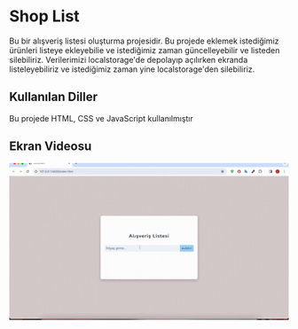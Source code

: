 <h1>Shop List</h1>

Bu bir alışveriş listesi oluşturma projesidir. Bu projede eklemek istediğimiz ürünleri listeye ekleyebilie ve istediğimiz zaman güncelleyebilir ve listeden silebiliriz. Verilerimizi localstorage'de depolayıp açılırken ekranda listeleyebiliriz ve istediğimiz zaman yine localstorage'den silebiliriz.

<h2>Kullanılan Diller</h2>

Bu projede HTML, CSS ve JavaScript kullanılmıştır

<h2>Ekran Videosu</h2>

![](Crud-Project.gif)
